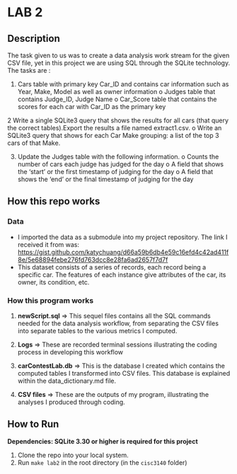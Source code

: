 # LAB 2


## Description
The task given to us was to create a data analysis work stream for the given CSV file, yet in this project we are using SQL through the SQLite technology. The tasks are :

1. Cars table with primary key Car_ID and contains car information such as Year, Make, Model as well as owner information
o Judges table that contains Judge_ID, Judge Name
o Car_Score table that contains the scores for each car with Car_ID as the primary key

2 Write a single SQLite3 query that shows the results for all cars (that query the correct tables).Export the results a file named extract1.csv.
o Write an SQLite3 query that shows for each Car Make grouping: a list of the top 3 cars of that Make. 

3. Update the Judges table with the following information. 
o Counts the number of cars each judge has judged for the day
o A field that shows the ‘start’ or the first timestamp of judging for the day
o A field that shows the ‘end’ or the final timestamp of judging for the day



## How this repo works

### Data
- I imported the data as a submodule into my project repository. The link I received it from was: https://gist.github.com/katychuang/d66a59b6db4e59c16efd4c42ad411f8e/5e68894febe276fd763dcc8e28fa6ad2657f7d7f
- This dataset consists of a series of records, each record being a specific car. The features of each instance give attributes of the car, its owner, its condition, etc. 

### How this program works

1. **newScript.sql** => This sequel files contains all the SQL commands needed for the data analysis workflow, from separating the CSV files into separate tables to the various metrics I computed. 

2.  **Logs**  => These are recorded terminal sessions illustrating the coding process in developing this workflow

3. **carContestLab.db** => This is the database I created which contains the computed tables I transformed into CSV files. This database is explained within the data_dictionary.md file. 

4. **CSV files** => These are the outputs of my program, illustrating the analyses I produced through coding.


## How to Run

**Dependencies: SQLite 3.30 or higher is required for this project**

1. Clone the repo into your local system. 
2.  Run  `make lab2`  in the root directory (in the  `cisc3140`  folder)
